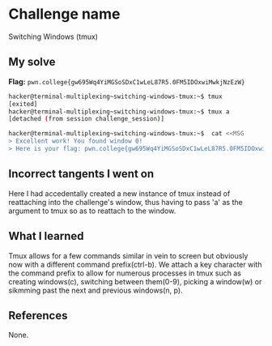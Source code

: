 # Challenge name
Switching Windows (tmux) 

## My solve
**Flag:** `pwn.college{gw695Wq4YiMGSoSDxC1wLeL87R5.0FM5IDOxwiMwkjNzEzW}`

```bash 
hacker@terminal-multiplexing~switching-windows-tmux:~$ tmux
[exited]
hacker@terminal-multiplexing~switching-windows-tmux:~$ tmux a
[detached (from session challenge_session)]

hacker@terminal-multiplexing~switching-windows-tmux:~$  cat <<MSG
> Excellent work! You found window 0!
> Here is your flag: pwn.college{gw695Wq4YiMGSoSDxC1wLeL87R5.0FM5IDOxwiMwkjNzEzW}
```

## Incorrect tangents I went on
Here I had accedentally created a new instance of tmux instead of reattaching into the challenge's window, thus having to pass 'a' as the argument to tmux so as to reattach to the window.

## What I learned
Tmux allows for a few commands similar in vein to screen but obviously now with a different command prefix(ctrl-b). We attach a key character with the command prefix to allow for numerous processes in tmux such as creating windows(c), switching between them(0-9), picking a window(w) or sikmming past the next and previous windows(n, p). 

## References
None.
